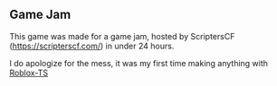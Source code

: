 ## Game Jam

This game was made for a game jam, hosted by ScriptersCF (https://scripterscf.com/)
in under 24 hours.

I do apologize for the mess, it was my first time making anything with [Roblox-TS](https://roblox-ts.com/)
